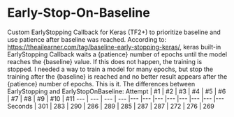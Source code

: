 # Early-Stop-On-Baseline
Custom EarlyStopping Callback for Keras (TF2+) to prioritize baseline and use patience after baseline was reached. 
According to: https://theailearner.com/tag/baseline-early-stopping-keras/, keras built-in EarlyStopping Callback waits a {patience} number of epochs until the model reaches the {baseline} value. If this does not happen, the training is stopped. 
I needed a way to train a model for many epochs, but stop the training after the {baseline} is reached and no better result appears after the {patience} number of epochs. This is it.
The differences between EarlyStopping and EarlyStopOnBaseline:
Attempt | #1 | #2 | #3 | #4 | #5 | #6 | #7 | #8 | #9 | #10 | #11
--- | --- | --- | --- |--- |--- |--- |--- |--- |--- |--- |---
Seconds | 301 | 283 | 290 | 286 | 289 | 285 | 287 | 287 | 272 | 276 | 269
